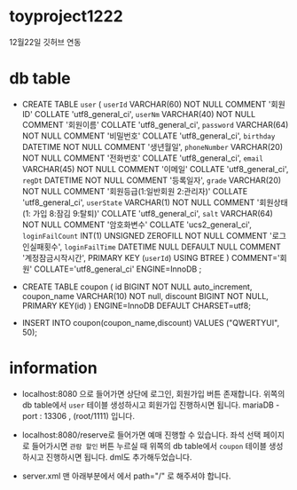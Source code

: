 # toyproject1222
12월22일 깃허브 연동

# db table

* CREATE TABLE `user` (
   `userId` VARCHAR(60) NOT NULL COMMENT '회원ID' COLLATE 'utf8_general_ci',
   `userNm` VARCHAR(40) NOT NULL COMMENT '회원이름' COLLATE 'utf8_general_ci',
   `password` VARCHAR(64) NOT NULL COMMENT '비밀번호' COLLATE 'utf8_general_ci',
   `birthday` DATETIME NOT NULL COMMENT '생년월일',
   `phoneNumber` VARCHAR(20) NOT NULL COMMENT '전화번호' COLLATE 'utf8_general_ci',
   `email` VARCHAR(45) NOT NULL COMMENT '이메일' COLLATE 'utf8_general_ci',
   `regDt` DATETIME NOT NULL COMMENT '등록일자',
   `grade` VARCHAR(20) NOT NULL COMMENT '회원등급(1:일반회원 2:관리자)' COLLATE 'utf8_general_ci',
   `userState` VARCHAR(1) NOT NULL COMMENT '회원상태(1: 가입 8:잠김 9:탈퇴)' COLLATE 'utf8_general_ci',
   `salt` VARCHAR(64) NOT NULL COMMENT '암호화변수' COLLATE 'ucs2_general_ci',
   `loginFailCount` INT(1) UNSIGNED ZEROFILL NOT NULL COMMENT '로그인실패횟수',
   `loginFailTime` DATETIME NULL DEFAULT NULL COMMENT '계정잠금시작시간',
   PRIMARY KEY (`userId`) USING BTREE
)
COMMENT='회원'
COLLATE='utf8_general_ci'
ENGINE=InnoDB
;

* CREATE TABLE coupon (
	id BIGINT NOT NULL auto_increment,
	coupon_name VARCHAR(10) NOT null,
	discount BIGINT NOT NULL,
	PRIMARY KEY(id)
) ENGINE=InnoDB DEFAULT CHARSET=utf8;

* INSERT INTO coupon(coupon_name,discount) VALUES ("QWERTYUI", 50);

# information

* localhost:8080 으로 들어가면 상단에 로그인, 회원가입 버튼 존재합니다. 위쪽의 db table에서 `user` 테이블 생성하시고 회원가입 진행하시면 됩니다.
mariaDB - port : 13306 , (root/1111) 입니다.

* localhost:8080/reserve로 들어가면 예매 진행할 수 있습니다.
좌석 선택 페이지로 들어가시면 `관람 할인` 버튼 누르실 때 위쪽의 db table에서 `coupon` 테이블 생성하시고 진행하시면 됩니다. dml도 추가해두었습니다.
* server.xml 맨 아래부분에서 <Context> 에서 path="/" 로 해주셔야 합니다.
